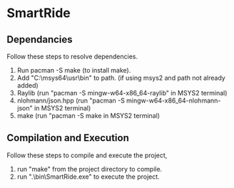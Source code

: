 # SmartRide

## Dependancies
Follow these steps to resolve dependencies.
1. Run pacman -S make (to install make).
1. Add "C:\msys64\usr\bin" to path. (if using msys2 and path not already added)
2. Raylib (run "pacman -S mingw-w64-x86_64-raylib" in MSYS2 terminal)
3. nlohmann/json.hpp (run "pacman -S mingw-w64-x86_64-nlohmann-json" in MSYS2 terminal)
4. make (run "pacman -S make in MSYS2 terminal) 

## Compilation and Execution
Follow these steps to compile and execute the project,
1. run "make" from the project directory to compile.
2. run ".\bin\SmartRide.exe" to execute the project. 